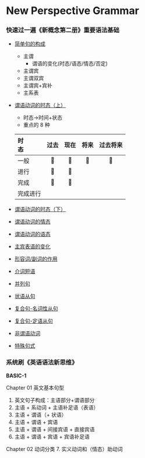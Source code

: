 # New Perspective Grammar

### 快速过一遍《新概念第二册》重要语法基础
* [简单句的构成](./N2/1.md)
  * 主谓
    * 谓语的变化(时态/语态/情态/否定)
  * 主谓宾
  * 主谓双宾
  * 主谓宾+宾补
  * 主系表
* [谓语动词的时态（上）](./N2/2.md)
  * 时态->时间+状态
  * 重点的 8 种

  时<br>态|过去|现在|将来|过去将来|
  |:-|:-:|:-:|:-:|:-:|
  |一般|📌|📌|📌|📌|
  |进行|📌|📌|||
  |完成|📌|📌|||
  |完成进行|||||
* [谓语动词的时态（下）](./N2/3.md)
* [谓语动词的情态](./N2/4.md)
* [谓语动词的语态](./N2/5.md)
* [主宾表语的变化](./N2/6.md)
* [形容词/副词的作用](./N2/7.md)
* [介词短语](./N2/8.md)
* [并列句](./N2/9.md)
* [状语从句](./N2/10.md)
* [复合句-名词性从句](./N2/11.md)
* [复合句-定语从句](./N2/12.md)
* [非谓语动词](./N2/13.md)
* [特殊句式](./N2/14.md)

### 系统刷《英语语法新思维》

**BASIC-1**

Chapter 01 英文基本句型
1. 英文句子构成：主语部分+谓语部分
2. 主语 + 系动词 + 主语补足语（表语）
3. 主语 + 谓语（+ 状语）
4. 主语 + 谓语 + 宾语
5. 主语 + 谓语 + 间接宾语 + 直接宾语
6. 主语 + 谓语 + 宾语 + 宾语补足语

Chapter 02 动词分类
7. 实义动词和（情态）助动词
